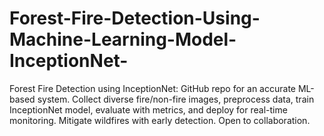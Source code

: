 # Forest-Fire-Detection-Using-Machine-Learning-Model-InceptionNet-
Forest Fire Detection using InceptionNet: GitHub repo for an accurate ML-based system. Collect diverse fire/non-fire images, preprocess data, train InceptionNet model, evaluate with metrics, and deploy for real-time monitoring. Mitigate wildfires with early detection. Open to collaboration.
